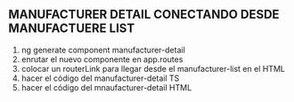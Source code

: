 ## MANUFACTURER DETAIL CONECTANDO DESDE MANUFACTUERE LIST
1. ng generate component manufacturer-detail
2. enrutar el nuevo componente en app.routes
3. colocar un routerLink para llegar desde el manufacturer-list en el HTML
4. hacer el código del manufacturer-detail TS
5. hacer el código del mnaufacturer-detail HTML